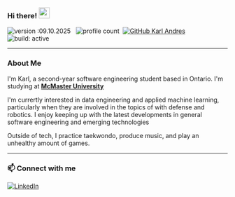 ### Hi there! <img src="https://emojis.slackmojis.com/emojis/images/1536351075/4594/blob-wave.gif" width="25"/>
![version :09.10.2025](https://img.shields.io/badge/version-09.10.2025-informational) &nbsp;
![profile count](https://komarev.com/ghpvc/?username=karl-andres&color=red)&nbsp;
[![GitHub Karl Andres](https://img.shields.io/github/followers/karl-andres?label=follow&style=social)](https://github.com/karl-andres)&nbsp;
![build: active](https://img.shields.io/badge/build-active-success)

---

### About Me

I'm Karl, a second-year software engineering student based in Ontario. I'm studying at [**McMaster University**](https://www.mcmaster.ca/)

I'm currertly interested in data engineering and applied machine learning, particularly when they are involved in the topics of with defense and robotics. I enjoy keeping up with the latest developments in general software engineering and emerging technologies

Outside of tech, I practice taekwondo, produce music, and play an unhealthy amount of games. 

---

### 📫 Connect with me

<a href="https://www.linkedin.com/in/karl-andres/"><img alt="LinkedIn" src="https://img.shields.io/badge/linkedin-%230077B5.svg?&style=flat&logo=linkedin&logoColor=white"/></a> &nbsp;
